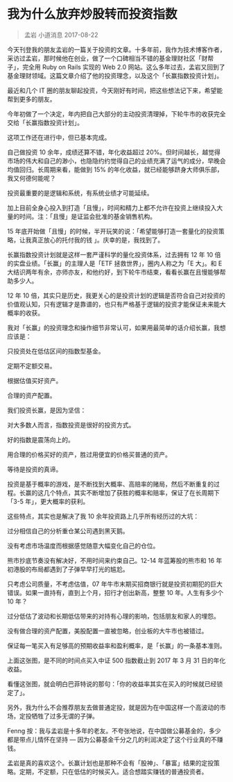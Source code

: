 # 我为什么放弃炒股转而投资指数
> 孟岩  小道消息  2017-08-22

今天刊登我的朋友孟岩的一篇关于投资的文章。十多年前，我作为技术博客作者，采访过孟岩，那时候他在创业，做了一个口碑相当不错的基金理财社区「财帮子」，完全用 Ruby on Rails 实现的 Web 2.0 网站。这么多年过去，孟岩又回到了基金理财领域。这篇文章介绍了他的投资理念，以及这个「长赢指数投资计划」。

最近和几个 IT 圈的朋友聊起投资，今天刚好有时间，把这些想法记下来，希望能帮到更多的朋友。

今年初做了一个决定，年内把自己大部分的主动投资清理掉，下轮牛市的收获完全交给「长赢指数投资计划」。

这项工作还在进行中，但已基本完成。

自己做投资 10 余年，成绩还算不错，年化收益超过 20%。但时间越长，越觉得市场的伟大和自己的渺小，也隐隐约约觉得自己的业绩充满了运气的成分，早晚会均值回归。长周期来看，能做到 15% 的年化收益，就已经能够跻身大师俱乐部，我又何德何能呢？

投资最重要的是逻辑和系统，有系统业绩才可能延续。

加上目前全身心投入到打造「且慢」，时间和精力上都不允许在投资上继续投入大量的时间。注：「且慢」是证监会批准的基金销售机构。

15 年底开始做「且慢」的时候，半开玩笑的说：「希望能够打造一套量化的投资策略，让我真正放心的托付我的钱 」。庆幸的是，我找到了。

长赢指数投资计划就是这样一套严谨科学的量化投资体系，过去拥有 12 年 10 倍的实盘业绩。「长赢」的主理人是「ETF 拯救世界」，圈内人称之为「E 大」。和 E 大结识两年有余，亦师亦友，和他约好，到下轮牛市结束，看看长赢在且慢能够帮助多少人。

12 年 10 倍，其实只是历史，我更关心的是投资计划的逻辑是否符合自己对投资的价值观认知，只有逻辑才是靠谱的，也只有严格基于逻辑的投资才能保证未来能大概率的收获。

我对「长赢」的投资理念和操作细节非常认可，如果用最简单的话介绍长赢，我想应该是：

只投资处在低估区间的指数型基金。

定期不定额交易。

根据估值买好资产。

合理的资产配置。

我们投资长赢，是因为坚信：

对大多数人而言，指数投资是很好的投资方式。

好的指数是震荡向上的。

用合理的价格买好的资产，胜过用便宜的价格买普通的资产。

等待是投资的真谛。

投资是基于概率的游戏，是不断找到大概率、高赔率的赌局，然后不断重复的过程。长赢的这几个特点，其实不断增加了获胜的概率和赔率，保证了在长周期下「3-5 年」，更大概率的获利。

这些特点，其实也是解决了我 10 余年投资路上几乎所有经历过的大坑：

过分相信自己的分析重仓某公司遇到黑天鹅。

没有考虑市场温度而根据感觉随意大幅变化自己的仓位。

熊市抄底节奏没有解决好，不用时间来约束自己。12-14 年蓝筹股的熊市和 16 年初港股的布局都遇到了子弹早早打光的尴尬。

只考虑公司质量，不考虑估值，07 年牛市末期买招商银行就是投资初期犯的巨大错误。如果一直持有，直到上个月，招行才创出新高，整整 10 年。人生有多少个 10 年？

过分低估了波动和长期低估带来的对持有心理的影响，包括朋友和家人的埋怨。

没有做合理的资产配置，美股配置一直被忽略，创业板的大牛市也被错过。

保证每一笔买入有足够高的预期收益率和盈利概率，是「长赢」的一条基本准则。

上面这张图，是不同的时间点买入中证 500 指数截止到 2017 年 3 月 31 日的年化收益。

看懂这张图，就会明白巴菲特说的那句：「你的收益率其实在买入的时候就已经锁定了」。

另外，我为什么不会推荐朋友去做普通定投，就是因为在中国这样一个高波动的市场，定投牺牲了过多无谓的子弹。

Fenng 按：我与孟岩是十多年的老友。不夸张地说，在中国做公募基金的，多少都是带点儿情怀在坚持 — 因为公募基金千分之几的利润决定了这个行业真的不赚钱。

孟岩是真的喜欢这个。长赢计划也是那种不会有「股神」、「暴富」结果的定投策略。定期，不定额，只在低估的时候买入。适合想踏实赚钱的普通投资者。





